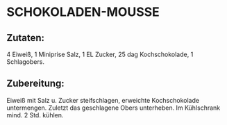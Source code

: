 # SCHOKOLADEN-MOUSSE

## Zutaten:

4 Eiweiß, 1 Miniprise Salz, 1 EL Zucker, 25 dag Kochschokolade, 1
Schlagobers.

## Zubereitung:

Eiweiß mit Salz u. Zucker steifschlagen, erweichte Kochschokolade
untermengen. Zuletzt das geschlagene Obers unterheben. Im Kühlschrank
mind. 2 Std. kühlen.


